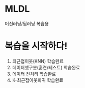 # MLDL
머신러닝/딥러닝 복습용

# 복습을 시작하다!

1. 최근접이웃(KNN) 학습완료
2. 데이터셋구분(훈련/테스트) 학습완료
3. 데이터 전처리 학습완료
4. K-최근접이웃회귀 학습완료